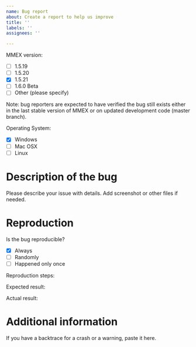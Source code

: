 ```yaml
---
name: Bug report
about: Create a report to help us improve
title: ''
labels: ''
assignees: ''

---
```


MMEX version:
 - [ ] 1.5.19
 - [ ] 1.5.20
 - [x] 1.5.21
 - [ ] 1.6.0 Beta
 - [ ] Other (please specify)

Note: bug reporters are expected to have verified the bug still exists
either in the last stable version of MMEX or on updated development code
(master branch).

Operating System:
 - [x] Windows
 - [ ] Mac OSX
 - [ ] Linux 

# Description of the bug

Please describe your issue with details.
Add screenshot or other files if needed.

# Reproduction

Is the bug reproducible? 
 - [x] Always 
 - [ ] Randomly 
 - [ ] Happened only once

Reproduction steps:

Expected result:

Actual result:

# Additional information

If you have a backtrace for a crash or a warning, paste it here.
